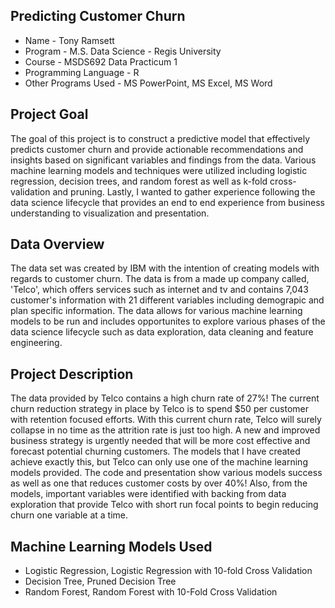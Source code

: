 ## Predicting Customer Churn

* Name - Tony Ramsett
* Program - M.S. Data Science - Regis University
* Course - MSDS692 Data Practicum 1
* Programming Language - R
* Other Programs Used - MS PowerPoint, MS Excel, MS Word

## Project Goal
The goal of this project is to construct a predictive model that effectively predicts customer churn and provide actionable recommendations and insights based on significant variables and findings from the data. Various machine learning models and techniques were utilized including logistic regression, decision trees, and random forest as well as k-fold cross-validation and pruning. Lastly, I wanted to gather experience following the data science lifecycle that provides an end to end experience from business understanding to visualization and presentation.

## Data Overview
The data set was created by IBM with the intention of creating models with regards to customer churn. The data is from a made up company called, 'Telco', which offers services such as internet and tv and contains 7,043 customer's information with 21 different variables including demograpic and plan specific information. The data allows for various machine learning models to be run and includes opportunites to explore various phases of the data science lifecycle such as data exploration, data cleaning and feature engineering.

## Project Description
The data provided by Telco contains a high churn rate of 27%! The current churn reduction strategy in place by Telco is to spend $50 per customer with retention focused efforts. With this current churn rate, Telco will surely collapse in no time as the attrition rate is just too high. A new and improved business strategy is urgently needed that will be more cost effective and forecast potential churning customers. The models that I have created achieve exactly this, but Telco can only use one of the machine learning models provided. The code and presentation show various models success as well as one that reduces customer costs by over 40%! Also, from the models, important variables were identified with backing from data exploration that provide Telco with short run focal points to begin reducing churn one variable at a time.

## Machine Learning Models Used
* Logistic Regression, Logistic Regression with 10-fold Cross Validation 
* Decision Tree, Pruned Decision Tree
* Random Forest, Random Forest with 10-Fold Cross Validation
